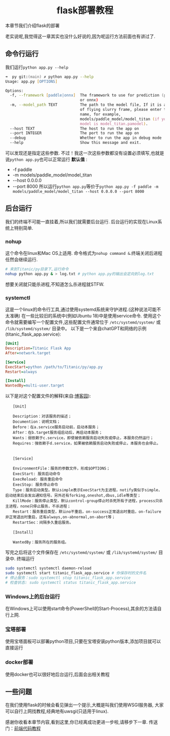 <h1 align="center">flask部署教程</h1>

本章节我们介绍flask的部署

老实说呢,我觉得这一章其实也没什么好说的,因为呢运行方法前面也有讲过了.

## 命令行运行
我们运行`python app.py --help`
```zsh
➜  py git:(main) ✗ python app.py --help
Usage: app.py [OPTIONS]

Options:
  -f, --framework [paddle|onnx]  The framework to use for prediction (paddle
                                 or onnx) 
  -m, --model_path TEXT          The path to the model file, If it is a model
                                 of flying slurry frame, please enter the file
                                 name, for example,
                                 models/paddle_model/model_titan (if your
                                 model is model_titan.pamodel).
  --host TEXT                    The host to run the app on
  --port INTEGER                 The port to run the app on
  --debug                        Whether to run the app in debug mode
  --help                         Show this message and exit.
```

可以发现还是指定这些参数.
不过！我这一次这些参数都没有设置必须填写,也就是说`python app.py`也可以正常运行
**默认值** :
- -f paddle
- -m models/paddle_model/model_titan
- --host 0.0.0.0
- --port 8000
所以运行`python app.py`等价于`python app.py -f paddle -m models/paddle_model/model_titan --host 0.0.0.0 --port 8000`

## 后台运行
我们的终端不可能一直挂着,所以我们就需要后台运行.
后台运行的实现在Linux系统上特别简单.

### nohup
这个命令在linux和Mac OS上适用.
命令格式为`nohup command &`.终端关闭后进程任然会继续运行.
```bash
# 来到Titanic/py目录下,运行命令
nohup python app.py & > log.txt # python app.py的输出会定向到log.txt
```
想要关闭就只能杀进程,不知道怎么杀进程就STFW.

### systemctl
这是一个linux的命令行工具,通过使用systemd系统来守护进程.(这种说法可能不太准确)
在一些比较旧的系统中(例如Ubuntu 18)中是使用service命令.
使用这个命令就需要编写一个配置文件,这些配置文件通常位于 `/etc/systemd/system/` 或 `/lib/systemd/system/` 目录中。
以下是一个来自chatGPT和网络的示例(titanic_flask_app.service):
```ini
[Unit]
Description=Titanic Flask App
After=network.target

[Service]
ExecStart=python /path/to/Titanic/py/app.py
Restart=always

[Install]
WantedBy=multi-user.target
```
以下是对这个配置文件的解释(来自:[博客园](https://www.cnblogs.com/zrl66/p/17988380)):
```
　　[Unit]

　　Description：对该服务的描述；
　　Documention：说明文档；
　　Before：在a.service服务启动前，启动本服务；
　　After：在b.target服务组启动后，再启动本服务；
　　Wants：弱依赖于c.service，即使被依赖服务启动失败或停止，本服务仍然运行；
　　Requires：强依赖于d.service，如果被依赖服务启动失败或停止，本服务也会停止。
　　

　　[Service]

　　EnvironmentFile：服务的参数文件，形成$OPTIONS；
　　ExecStart: 服务启动命令
　　ExecReload: 服务重启命令
　　ExecStop: 服务停止命令
　　Type：服务启动类型。默认simple表示ExecStart为主进程，notify类似于simple，启动结束后会发出通知信号。另外还有forking,oneshot,dbus,idle等类型；
　　KillMode：服务停止类型，默认control-group停止时杀死所有子进程，process只杀主进程，none只停止服务，不杀进程；
　　Restart：服务重启类型，默认no不重启，on-success正常退出时重启，on-failure非正常退出时重启，还有always,on-abnormal,on-abort等；
　　RestartSec：间隔多久重启服务。

　　[Install]

　　WantedBy：服务所在的服务组。
```

写完之后将这个文件保存在 `/etc/systemd/system/` 或 `/lib/systemd/system/` 目录中.
终端运行
```bash
sudo systemctl systemctl daemon-reload
sudo systemctl start titanic_flask_app.service # 你保存时的文件名
# 停止服务：sudo systemctl stop titanic_flask_app.service
# 检查状态: sudo systemctl status titanic_flask_app.service
```

### Windows上的后台运行
在Windows上可以使用start命令(PowerShell的Start-Process),其余的方法请自行上网.

### 宝塔部署
使用宝塔面板可以部署python项目,只要在宝塔安装python版本,添加项目就可以直接运行

### docker部署
使用docker也可以很好地后台运行,后面会出相关教程

## 一些问题
在我们使用flask的时候会看见弹出一个提示,大概是叫我们使用WSGI服务器,
大家可以自行上网找教程,经典地有uwsgi(只适用于linux).

感谢你收看本章节内容,看到这里,你已经离成功更进一步啦,请移步下一章.
传送门：[前端代码教程](./vue.md)